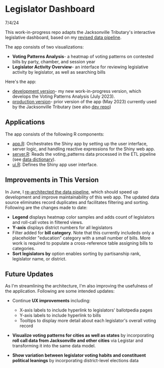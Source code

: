 # Legislator Dashboard
7/4/24

This work-in-progress repo adapts the Jacksonville Tributary's interactive legislative dashboard, based on my [revised data pipeline](https://github.com/reliablerascal/fl-legislation-etl).

The app consists of two visualizations:
* **Voting Patterns Analysis**- a heatmap of voting patterns on contested bills by party, chamber, and session year
* **Legislator Activity Overview**- an interface for reviewing legislative activity by legislator, as well as searching bills

Here's the app:
* [development version](https://mockingbird.shinyapps.io/fl-leg-app-postgres/)- my new work-in-progress version, which develops the Voting Patterns Analysis (July 2023).
* [production version](https://shiny.jaxtrib.org)- prior version of the app (May 2023) currently used by the Jacksonville Tributary (see also [dev repo](https://github.com/apantazi/legislator_dashboard/blob/main/app.R))

## Applications

The app consists of the following R components:

- [app.R](app.R): Orchestrates the Shiny app by setting up the user interface, server logic, and handling reactive expressions for the Shiny web app.
- [server.R](server.R): Reads the voting_patterns data processed in the ETL pipeline (see [data dictionary](https://docs.google.com/spreadsheets/d/1qPUk0-wx4sislv_TbE6poKOZBvDpdmpJp6_QWNK77I4/edit?gid=1711212896#gid=1711212896)).
- [ui.R](ui.R): Defines the Shiny app user interface.

## Improvements in This Version
In June, I [re-architected the data pipeline](https://github.com/reliablerascal/fl-legislation-etl), which should speed up development and improve maintainability of this web app. The updated data source eliminates record duplicates and facilitates filtering and sorting. Following are the changes made to date:
* **Legend** displays heatmap color samples and adds count of legislators and roll-call votes in filtered views.
* **Y-axis** displays district numbers for all legislators
* Filter added for **bill category**. Note that this currently includeds only a placeholder "education" category with a small number of bills. More work is required to populate a cross-reference table assigning bills to categories.
* **Sort legislators by** option enables sorting by partisanship rank, legislator name, or district.

## Future Updates ###
As I'm streamlining the architecture, I'm also improving the usefulness of the application. Following are some intended updates:
* Continue **UX improvements** including:
    * X-axis labels to include hyperlink to legislators' ballotpedia pages
    * Y-axis labels to include hyperlink to bills
    * Tooltips to display more detail about each legislator's overall voting record

* **Visualize voting patterns for cities as well as states** by incorporating **roll call data from Jacksonville and other cities** via Legistar and transforming it into the same data model.
* **Show variation between legislator voting habits and constituent political leanings** by incorporating district-level elections data
